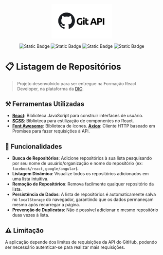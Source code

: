 <div align="center">
  <img src="/src/img/download.png" alt="Calculator Banner" title="Calculator Banner" width="200">
</div>

<div align="center">

![Static Badge](https://img.shields.io/badge/React-blue?style=flat&logo=react&logoColor=%23ffffff&labelColor=%23222222&color=%2361DAFB) ![Static Badge](https://img.shields.io/badge/SCSS-hotpink?style=flat&logo=sass&logoColor=%23ffffff&labelColor=%23222222&color=%23CC6699) ![Static Badge](https://img.shields.io/badge/Font%20Awesome-green?style=flat&logo=font-awesome&logoColor=%23ffffff&labelColor=%23222222&color=%234E9A06) ![Static Badge](https://img.shields.io/badge/Axios-blueviolet?style=flat&logo=axios&logoColor=%23ffffff&labelColor=%23222222&color=%235A29E4)

</div>

# 📋 Listagem de Repositórios

> Projeto desenvolvido para ser entregue na Formação React Developer, na plataforma da [DIO](https://www.dio.me/).

## ⚒️ Ferramentas Utilizadas

- **[React](https://reactjs.org/)**: Biblioteca JavaScript para construir interfaces de usuário.
- **[SCSS](https://sass-lang.com/)**: Biblioteca para estilização de componentes no React.
- **[Font Awesome](https://fontawesome.com/)**: Biblioteca de ícones.
  **[Axios](https://axios-http.com/)**: Cliente HTTP baseado em Promises para fazer requisições à API.

## 📌 Funcionalidades

- **Busca de Repositórios**: Adicione repositórios à sua lista pesquisando por seu nome de usuário/organização e nome do repositório (ex: `facebook/react`, `google/angular`).
- **Listagem Dinâmica**: Visualize todos os repositórios adicionados em uma lista intuitiva.
- **Remoção de Repositórios**: Remova facilmente qualquer repositório da lista.
- **Persistência de Dados**: A lista de repositórios é automaticamente salva no `localStorage` do navegador, garantindo que os dados permaneçam mesmo após recarregar a página.
- **Prevenção de Duplicatas**: Não é possível adicionar o mesmo repositório duas vezes à lista.

## ⚠️ Limitação

A aplicação depende dos limites de requisições da API do GitHub, podendo ser necessário autenticar-se para realizar mais requisições.
